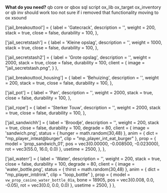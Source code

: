 **What do you need?**
qb core or qbox
sql script
ox_lib
ox_target
ox_inventory or qb inv should work too not sure if i removed that functionality moving to ox
xsound

['jail_breakouttool'] = { label = 'Gatecrack', description = '', weight = 200, stack = true, close = false, durability = 100, },

['jail_secretstash'] = { label = 'Kleine opslag', description = '', weight = 1000, stack = true, close = false, durability = 100, },

['jail_secretstash2'] = { label = 'Grote opslag', description = '', weight = 2000, stack = true, close = false, durability = 100, client = { image = "jail_secretstash.png", } },

['jail_breakouttool_housing'] = { label = 'Behuizing', description = '', weight = 200, stack = true, close = false, durability = 100, },

['jail_pot'] = { label = 'Pan', description = '', weight = 2000, stack = true, close = false, durability = 100, },

['jail_rope'] = { label = 'Sterker Touw', description = '', weight = 2000, stack = true, close = false, durability = 100, },

['jail_sandwichh'] = { label = 'Broodje', description = '', weight = 200, stack = true, close = false, durability = 100, degrade = 80, client = { image = 'sandwich.png', status = { hunger = math.random(30,48) }, anim = { dict = "mp_player_inteat@burger", clip = "mp_player_int_eat_burger" }, prop = { model = 'prop_sandwich_01', pos = vec3(0.00000, -0.008500, -0.023000), rot = vec3(55.0, 16.0, 0.0) }, usetime = 2500, }, },

['jail_waterr'] = { label = 'Water', description = '', weight = 200, stack = true, close = false, durability = 100, degrade = 80, client = { image = 'water_bottle.png', status = { thirst = math.random(30,48) }, anim = { dict = "mp_player_intdrink", clip = "loop_bottle" }, prop = { model = `vw_prop_casino_water_bottle_01a`, bone = 18905, pos = vec3(0.008, 0.0, -0.05), rot = vec3(0.0, 0.0, 0.0) }, usetime = 2500, } },
